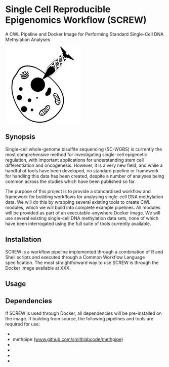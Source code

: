 # Single Cell Reproducible Epigenomics Workflow (SCREW)

A CWL Pipeline and Docker Image for Performing Standard Single-Cell DNA Methylation Analyses

![](logo_design/screw_logo_240.png)

## Synopsis

Single-cell whole-genome bisulfite sequencing (SC-WGBS) is currently the most comprehensive method for investigating single-cell epigenetic regulation, with important applications for understanding stem cell differentiation and oncogenesis. However, it is a very new field, and while a handful of tools have been developed, no standard pipeline or framework for handling this data has been created, despite a number of analyses being common across the studies which have been published so far.

The purpose of this project is to provide a standardised workflow and framework for building workflows for analysing single-cell DNA methylation data. We will do this by wrapping several existing tools to create CWL modules, which we will build into complete example pipelines. All modules will be provided as part of an executable-anywhere Docker image. We will use several existing single-cell DNA methylation data sets, none of which have been interrogated using the full suite of tools currently available.

## Installation

SCREW is a workflow pipeline implemented through a combination of R and Shell scripts and executed through a Common Workflow Language specification. The most straightforward way to use SCREW is through the Docker image available at XXX.

## Usage


## Dependencies

If SCREW is used through Docker, all dependencies will be pre-installed on the image. If building from source, the following pipelines and tools are required for use:

+
+ methpipe (www.github.com/smithlabcode/methpipe)
+
+
+
+
